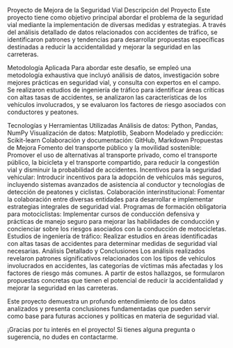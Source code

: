 Proyecto de Mejora de la Seguridad Vial
Descripción del Proyecto
Este proyecto tiene como objetivo principal abordar el problema de la seguridad vial mediante la implementación de diversas medidas y estrategias. A través del análisis detallado de datos relacionados con accidentes de tráfico, se identificaron patrones y tendencias para desarrollar propuestas específicas destinadas a reducir la accidentalidad y mejorar la seguridad en las carreteras.

Metodología Aplicada
Para abordar este desafío, se empleó una metodología exhaustiva que incluyó análisis de datos, investigación sobre mejores prácticas en seguridad vial, y consulta con expertos en el campo. Se realizaron estudios de ingeniería de tráfico para identificar áreas críticas con altas tasas de accidentes, se analizaron las características de los vehículos involucrados, y se evaluaron los factores de riesgo asociados con conductores y peatones.

Tecnologías y Herramientas Utilizadas
Análisis de datos: Python, Pandas, NumPy
Visualización de datos: Matplotlib, Seaborn
Modelado y predicción: Scikit-learn
Colaboración y documentación: GitHub, Markdown
Propuestas de Mejora
Fomento del transporte público y la movilidad sostenible: Promover el uso de alternativas al transporte privado, como el transporte público, la bicicleta y el transporte compartido, para reducir la congestión vial y disminuir la probabilidad de accidentes.
Incentivos para la seguridad vehicular: Introducir incentivos para la adopción de vehículos más seguros, incluyendo sistemas avanzados de asistencia al conductor y tecnologías de detección de peatones y ciclistas.
Colaboración interinstitucional: Fomentar la colaboración entre diversas entidades para desarrollar e implementar estrategias integrales de seguridad vial.
Programas de formación obligatoria para motociclistas: Implementar cursos de conducción defensiva y prácticas de manejo seguro para mejorar las habilidades de conducción y concienciar sobre los riesgos asociados con la conducción de motocicletas.
Estudios de ingeniería de tráfico: Realizar estudios en áreas identificadas con altas tasas de accidentes para determinar medidas de seguridad vial necesarias.
Análisis Detallado y Conclusiones
Los análisis realizados revelaron patrones significativos relacionados con los tipos de vehículos involucrados en accidentes, las categorías de víctimas más afectadas y los factores de riesgo más comunes. A partir de estos hallazgos, se formularon propuestas concretas que tienen el potencial de reducir la accidentalidad y mejorar la seguridad en las carreteras.

Este proyecto demuestra un profundo entendimiento de los datos analizados y presenta conclusiones fundamentadas que pueden servir como base para futuras acciones y políticas en materia de seguridad vial.

¡Gracias por tu interés en el proyecto! Si tienes alguna pregunta o sugerencia, no dudes en contactarme.
